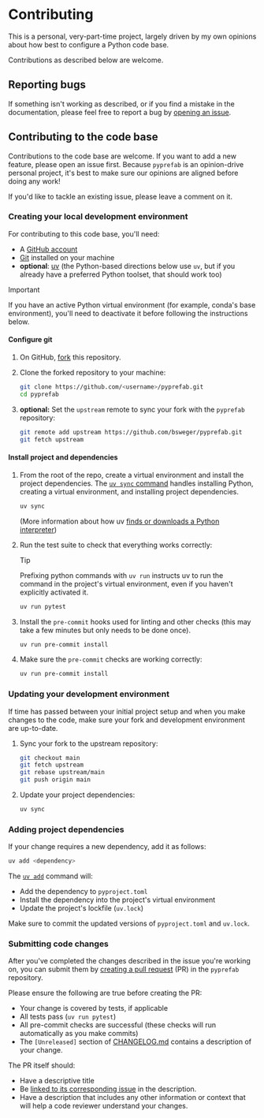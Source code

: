 # Contributing

This is a personal, very-part-time project, largely driven by my own opinions
about how best to configure a Python code base.

Contributions as described below are welcome.

## Reporting bugs

If something isn't working as described, or if you find a mistake in the
documentation, please feel free to report a bug by
[opening an issue](https://github.com/bsweger/pyprefab/issues).

## Contributing to the code base

Contributions to the code base are welcome. If you want to add a new feature,
please open an issue first. Because `pyprefab` is an opinion-drive personal
project, it's best to make sure our opinions are aligned before doing any work!

If you'd like to tackle an existing issue, please leave a comment on it.

### Creating your local development environment

For contributing to this code base, you'll need:

- A [GitHub account](https://github.com/)
- [Git](https://git-scm.com/) installed on your machine
- **optional**: [uv](https://docs.astral.sh/uv/getting-started/installation/)
(the Python-based directions below use `uv`, but if you
already have a preferred Python toolset, that should work too)

> [!IMPORTANT]
> If you have an active Python virtual environment (for example, conda's
> base environment), you'll need to deactivate it before following the
> instructions below.

#### Configure git

1. On GitHub, [fork](https://docs.github.com/en/pull-requests/collaborating-with-pull-requests/working-with-forks/fork-a-repo) this repository.

2. Clone the forked repository to your machine:

    ```sh
    git clone https://github.com/<username>/pyprefab.git
    cd pyprefab
    ```

3. **optional:** Set the `upstream` remote to sync your fork with the `pyprefab`
repository:

    ```sh
    git remote add upstream https://github.com/bsweger/pyprefab.git
    git fetch upstream
    ```

#### Install project and dependencies

1. From the root of the repo, create a virtual environment and install the
project dependencies. The
[`uv sync` command](https://docs.astral.sh/uv/reference/cli/#uv-sync) handles
installing Python, creating a virtual environment, and installing project
dependencies.

    ```sh
    uv sync
    ```

   (More information about how uv
    [finds or downloads a Python interpreter](https://docs.astral.sh/uv/reference/cli/#uv-python))

2. Run the test suite to check that everything works correctly:

    > [!TIP]
    > Prefixing python commands with `uv run` instructs uv to run the command
    > in the project's virtual environment, even if you haven't explicitly
    > activated it.

    ```sh
    uv run pytest
    ```

3. Install the `pre-commit` hooks used for linting and other checks (this may
take a few minutes but only needs to be done once).

    ```sh
    uv run pre-commit install
    ```

4. Make sure the `pre-commit` checks are working correctly:

    ```sh
    uv run pre-commit install
    ```

### Updating your development environment

If time has passed between your initial project setup and when you make changes
to the code, make sure your fork and development environment are up-to-date.

1. Sync your fork to the upstream repository:

    ```sh
    git checkout main
    git fetch upstream
    git rebase upstream/main
    git push origin main
    ```

2. Update your project dependencies:

    ```sh
    uv sync
    ```

### Adding project dependencies

If your change requires a new dependency, add it as follows:

```sh
uv add <dependency>
```

The [`uv add`](https://docs.astral.sh/uv/reference/cli/#uv-add) command will:

- Add the dependency to `pyproject.toml`
- Install the dependency into the project's virtual environment
- Update the project's lockfile (`uv.lock`)

Make sure to commit the updated versions of `pyproject.toml` and `uv.lock`.

### Submitting code changes

After you've completed the changes described in the issue you're working on,
you can submit them by [creating a pull request](https://docs.github.com/en/pull-requests/collaborating-with-pull-requests/proposing-changes-to-your-work-with-pull-requests/creating-a-pull-request-from-a-fork) (PR) in the `pyprefab` repository.

Please ensure the following are true before creating the PR:

- Your change is covered by tests, if applicable
- All tests pass (`uv run pytest`)
- All pre-commit checks are successful
(these checks will run automatically as you make commits)
- The `[Unreleased]` section of [CHANGELOG.md](CHANGELOG.md) contains a
description of your change.

The PR itself should:

- Have a descriptive title
- Be [linked to its corresponding issue](https://docs.github.com/en/issues/tracking-your-work-with-issues/using-issues/linking-a-pull-request-to-an-issue)
in the description.
- Have a description that includes any other information or context that will
help a code reviewer understand your changes.
